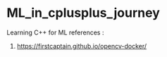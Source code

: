 # ML_in_cplusplus_journey
Learning C++ for ML
references : 

1. https://firstcaptain.github.io/opencv-docker/
